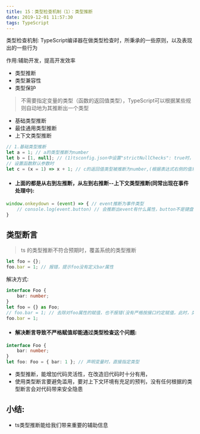 ```yaml
---
title: 15：类型检查机制（1）：类型推断
date: 2019-12-01 11:57:30
tags: TypeScript
---
```

类型检查机制:
TypeScript编译器在做类型检查时，所秉承的一些原则，以及表现出的一些行为

作用:辅助开发，提高开发效率
- 类型推断
- 类型兼容性
- 类型保护


> 不需要指定变量的类型（函数的返回值类型），TypeScript可以根据某些规则自动地为其推断出一个类型
- 基础类型推断
- 最佳通用类型推断
- 上下文类型推断

```ts
// 1.基础类型推断
let a = 1; // a的类型推断为number
let b = [1, null]; // (1)tsconfig.json中设置"strictNullChecks": true时，(2.最佳通用类型推断)推断为[number | null]; (2)'strictNullChecks'设为false时，推断为[number]
// 设置函数默认参数时
let c = (x = 1) => x + 1; // c的返回值类型被推断为number,(根据表达式右侧的值来推断表达式左侧的类型)
```
- #### 上面的都是从右到左推断，从左到右推断--上下文类型推断(同常出现在事件处理中):
```ts
window.onkeydown = (event) => { // event推断为事件类型
    // console.log(event.button) // 会推断出event有什么属性，button不是键盘事件的属性
}
```
## 类型断言
> ts 的类型推断不符合预期时，覆盖系统的类型推断

```ts
let foo = {};
foo.bar = 1; // 报错，提示foo没有定义bar属性
```
解决方式:
```ts
interface Foo {
    bar: number;
}
let foo = {} as Foo;
// foo.bar = 1; // 去除对foo属性的赋值，也不报错(没有严格按接口约定赋值，此时，类型断言被滥用了)
foo.bar = 1;
```

- #### 解决断言导致不严格赋值却能通过类型检查这个问题:
```ts
interface Foo {
    bar: number;
}
let foo: Foo = { bar: 1 }; // 声明变量时，直接指定类型
```
- 类型推断，能增加代码灵活性，在改造旧代码时十分有用，
- 使用类型断言要避免滥用，要对上下文环境有充足的预判，没有任何根据的类型断言会对代码带来安全隐患
## 小结:
- ts类型推断能给我们带来重要的辅助信息